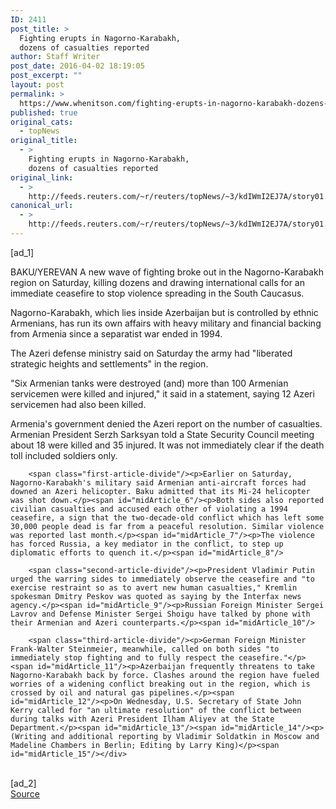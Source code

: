 ```yaml
---
ID: 2411
post_title: >
  Fighting erupts in Nagorno-Karabakh,
  dozens of casualties reported
author: Staff Writer
post_date: 2016-04-02 18:19:05
post_excerpt: ""
layout: post
permalink: >
  https://www.whenitson.com/fighting-erupts-in-nagorno-karabakh-dozens-of-casualties-reported/
published: true
original_cats:
  - topNews
original_title:
  - >
    Fighting erupts in Nagorno-Karabakh,
    dozens of casualties reported
original_link:
  - >
    http://feeds.reuters.com/~r/reuters/topNews/~3/kdIWmI2EJ7A/story01.htm
canonical_url:
  - >
    http://feeds.reuters.com/~r/reuters/topNews/~3/kdIWmI2EJ7A/story01.htm
---
```

 [ad_1]
<br><div id="articleText">
<span id="midArticle_start"/>

<span id="midArticle_0"/><span class="focusParagraph" readability="5"><p><span class="articleLocation">BAKU/YEREVAN</span> A new wave of fighting broke out in the Nagorno-Karabakh region on Saturday, killing dozens and drawing international calls for an immediate ceasefire to stop violence spreading in the South Caucasus.</p></span><span id="midArticle_1"/><p>Nagorno-Karabakh, which lies inside Azerbaijan but is controlled by ethnic Armenians, has run its own affairs with heavy military and financial backing from Armenia since a separatist war ended in 1994.</p><span id="midArticle_2"/><p>The Azeri defense ministry said on Saturday the army had "liberated strategic heights and settlements" in the region.</p><span id="midArticle_3"/><p>"Six Armenian tanks were destroyed (and) more than 100 Armenian servicemen were killed and injured," it said in a statement, saying 12 Azeri servicemen had also been killed. </p><span id="midArticle_4"/><p>Armenia's government denied the Azeri report on the number of casualties. Armenian President Serzh Sarksyan told a State Security Council meeting about 18 were killed and 35 injured. It was not immediately clear if the death toll included soldiers only.</p><span id="midArticle_5"/>
        
        <span class="first-article-divide"/><p>Earlier on Saturday, Nagorno-Karabakh's military said Armenian anti-aircraft forces had downed an Azeri helicopter. Baku admitted that its Mi-24 helicopter was shot down.</p><span id="midArticle_6"/><p>Both sides also reported civilian casualties and accused each other of violating a 1994 ceasefire, a sign that the two-decade-old conflict which has left some 30,000 people dead is far from a peaceful resolution. Similar violence was reported last month.</p><span id="midArticle_7"/><p>The violence has forced Russia, a key mediator in the conflict, to step up diplomatic efforts to quench it.</p><span id="midArticle_8"/>
        
        <span class="second-article-divide"/><p>President Vladimir Putin urged the warring sides to immediately observe the ceasefire and "to exercise restraint so as to avert new human casualties," Kremlin spokesman Dmitry Peskov was quoted as saying by the Interfax news agency.</p><span id="midArticle_9"/><p>Russian Foreign Minister Sergei Lavrov and Defense Minister Sergei Shoigu have talked by phone with their Armenian and Azeri counterparts.</p><span id="midArticle_10"/>
        
        <span class="third-article-divide"/><p>German Foreign Minister Frank-Walter Steinmeier, meanwhile, called on both sides "to immediately stop fighting and to fully respect the ceasefire."</p><span id="midArticle_11"/><p>Azerbaijan frequently threatens to take Nagorno-Karabakh back by force. Clashes around the region have fueled worries of a widening conflict breaking out in the region, which is crossed by oil and natural gas pipelines.</p><span id="midArticle_12"/><p>On Wednesday, U.S. Secretary of State John Kerry called for "an ultimate resolution" of the conflict between during talks with Azeri President Ilham Aliyev at the State Department.</p><span id="midArticle_13"/><span id="midArticle_14"/><p> (Writing and additional reporting by Vladimir Soldatkin in Moscow and Madeline Chambers in Berlin; Editing by Larry King)</p><span id="midArticle_15"/></div>
<br>[ad_2]
<br><a href="http://feeds.reuters.com/~r/reuters/topNews/~3/kdIWmI2EJ7A/story01.htm">Source </a>